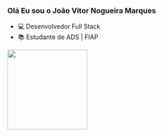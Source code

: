 ### Olá Eu sou o João Vitor Nogueira Marques

- 💻 Desenvolvedor Full Stack
- 📚 Estudante de ADS | FIAP


<div>
  <a href='https://github.com/DevJoaoVitorNogueira'>
    <img height='180em' src='https://github-readme-stats.vercel.app/api?username=DevJoaoVitorNogueira_icons=true&theme=dracula&include_all_commits=true&countprivate=true'/>
</div>

